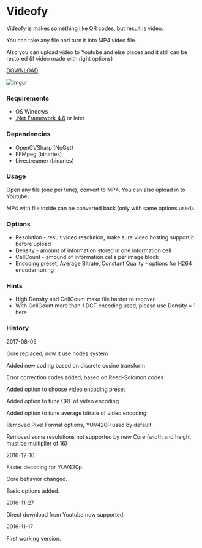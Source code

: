 # Videofy #

Videofy is makes something like QR codes, but result is video.

You can take any file and turn it into MP4 video file.

Also you can upload video to Youtube and else places and it still can be
restored (if video made with right options)

[DOWNLOAD](https://bitbucket.org/Filarius/videofy/downloads/Videofy%200.1.0.1%20fat.zip)

![Imgur](http://i.imgur.com/Hqe4U7i.gif?2)

### Requirements ###
* OS Windows 
* [.Net Framework 4.6](https://www.microsoft.com/en-us/download/details.aspx?id=48130) or later 

### Dependencies ###
* OpenCVSharp (NuGet)
* FFMpeg (binaries)
* Livestreamer (binaries)


### Usage ###

Open any file (one per time), convert to MP4. You can also upload in to Youtube.

MP4 with file inside can be converted back (only with same options used).


### Options ###

* Resolution - result video resolution, make sure video hosting support it before upload
* Density - amount of information stored in one information cell
* CellCount - amound of information cells per image block
* Encoding preset, Average Bitrate, Constant Quality - options for H264 encoder tuning

### Hints ###
* High Density and CellCount make file harder to recover
* With CellCount more than 1 DCT encoding used, please use Density = 1 here

### History ###

2017-08-05

Core replaced, now it use nodes system

Added new coding based on discrete cosine transform

Error correction codes added, based on Reed-Solomon codes

Added option to choose video encoding preset

Added option to tune CRF of video encoding

Added option to tune average bitrate of video encoding

Removed Pixel Format options, YUV420P used by default

Removed some resolutions not supported by new Core (width and height must be multiplier of 16)

2016-12-10

Faster decoding for YUV420p. 

Core behavior changed.

Basic options added.


2016-11-27

Direct download from Youtube now supported.


2016-11-17

First working version.
